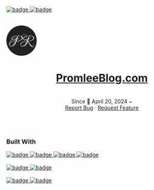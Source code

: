 <!-- <div align="center"> -->
<a href="https://github.com/PROMLEE/PromleeBlog.com/graphs/contributors">
  <img src="https://img.shields.io/github/contributors/PROMLEE/PromleeBlog.com.svg?style=for-the-badge" alt="badge">
</a>
<a href="https://github.com/PROMLEE/PromleeBlog.com/issues">
  <img src="https://img.shields.io/github/issues/PROMLEE/PromleeBlog.com.svg?style=for-the-badge" alt="badge">
</a><br/><br/><br/>
<a href="https://promleeblog.com">
  <img src="/public/icons/android-chrome-512x512.png" alt="Logo" width="80" height="80">
</a>
<h1 align="center">
  <a href="https://promleeblog.com">PromleeBlog.com</a>
</h1>
<p align="center">
  <br/>Since 📅 April 20, 2024 ~
  <br/>
  <a href="https://github.com/PROMLEE/PromleeBlog.com/issues/new?labels=bug&template=bug-report---.md">Report Bug</a>
  ·
  <a href="https://github.com/PROMLEE/PromleeBlog.com/issues/new?labels=enhancement&template=feature-request---.md">Request Feature</a>
</p>
<br/><br/>
<h3>Built With</h3>
<a href="https://Nextjs.org/">
  <img src="https://img.shields.io/badge/Next.js-000000?style=for-the-badge&logo=nextdotjs&logoColor=white" alt="badge" style="max-width: 100%;">
</a>
<a href="https://www.typescriptlang.org/">
  <img src="https://img.shields.io/badge/-TypeScript-05122A?style=for-the-badge&logo=typescript" alt="badge" style="max-width: 100%;">
</a>
<a href="https://tailwindcss.com/">
  <img src="https://img.shields.io/badge/Tailwindcss-06B6D4?style=for-the-badge&logo=tailwindcss&logoColor=white" alt="badge" style="max-width: 100%;">
</a>
<a href="https://ui.shadcn.com/">
  <img src="https://img.shields.io/badge/shadcnui-000000?style=for-the-badge&logo=shadcnui&logoColor=white" alt="badge" style="max-width: 100%;">
</a><br/><br/>
<a href="https://vercel.com">
  <img src="https://img.shields.io/badge/Vercel-000000?style=for-the-badge&logo=vercel&logoColor=white" alt="badge">
</a>
<a href="https://aws.amazon.com/route53">
  <img src="https://img.shields.io/badge/ROUTE53-8C4FFF?style=for-the-badge&logo=amazonroute53&logoColor=white" alt="badge">
</a><br/><br/>
<a href="https://www.prisma.io/">
  <img src="https://img.shields.io/badge/Prisma-2D3748?style=for-the-badge&logo=prisma&logoColor=white" alt="badge">
</a>
<a href="https://supabase.com">
  <img src="https://img.shields.io/badge/Supabase-3FCF8E?style=for-the-badge&logo=supabase&logoColor=white" alt="badge">
</a>
<!-- </div> -->
